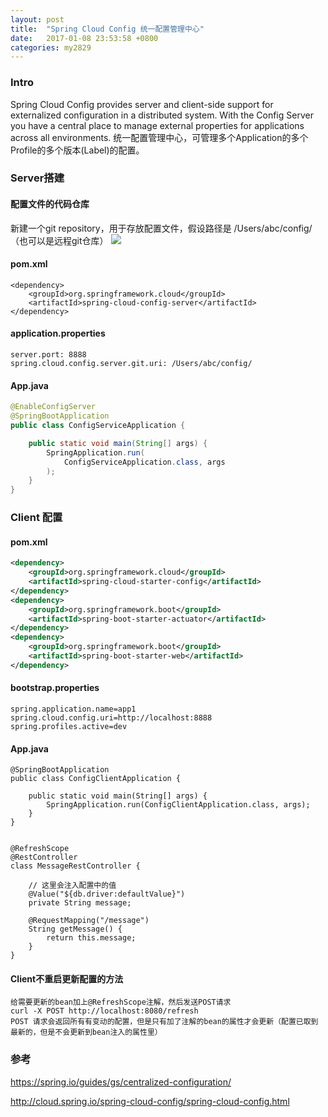 ```yaml
---
layout: post
title:  "Spring Cloud Config 统一配置管理中心"
date:   2017-01-08 23:53:58 +0800
categories: my2829
---
```


### Intro
Spring Cloud Config provides server and client-side support for externalized configuration in a distributed system. With the Config Server you have a central place to manage external properties for applications across all environments.
统一配置管理中心，可管理多个Application的多个Profile的多个版本(Label)的配置。

### Server搭建
#### 配置文件的代码仓库
新建一个git repository，用于存放配置文件，假设路径是 /Users/abc/config/ （也可以是远程git仓库）
![](https://mmbiz.qlogo.cn/mmbiz_png/SHQtibmBWibdyZvN1hSc4B1IIDYrZ99WnGB6DCFTdr0qUJxO5qIJHPJtG0N8nfCgvJpdSr0M8ooBSkNyjODvd9jA/0?wx_fmt=png)

#### pom.xml
```
<dependency>
    <groupId>org.springframework.cloud</groupId>
    <artifactId>spring-cloud-config-server</artifactId>
</dependency>
```
#### application.properties
```
server.port: 8888
spring.cloud.config.server.git.uri: /Users/abc/config/
```
#### App.java
```java
@EnableConfigServer
@SpringBootApplication
public class ConfigServiceApplication {

    public static void main(String[] args) {
        SpringApplication.run(
            ConfigServiceApplication.class, args
        );
    }
}
```

### Client 配置
#### pom.xml
```xml
<dependency>
    <groupId>org.springframework.cloud</groupId>
    <artifactId>spring-cloud-starter-config</artifactId>
</dependency>
<dependency>
    <groupId>org.springframework.boot</groupId>
    <artifactId>spring-boot-starter-actuator</artifactId>
</dependency>
<dependency>
    <groupId>org.springframework.boot</groupId>
    <artifactId>spring-boot-starter-web</artifactId>
</dependency>
```
#### bootstrap.properties
```
spring.application.name=app1
spring.cloud.config.uri=http://localhost:8888
spring.profiles.active=dev
```
#### App.java
```
@SpringBootApplication
public class ConfigClientApplication {

    public static void main(String[] args) {
        SpringApplication.run(ConfigClientApplication.class, args);
    }
}


@RefreshScope
@RestController
class MessageRestController {

    // 这里会注入配置中的值
    @Value("${db.driver:defaultValue}")
    private String message;

    @RequestMapping("/message")
    String getMessage() {
        return this.message;
    }
}
```

#### Client不重启更新配置的方法
```
给需要更新的bean加上@RefreshScope注解，然后发送POST请求
curl -X POST http://localhost:8080/refresh
POST 请求会返回所有有变动的配置，但是只有加了注解的bean的属性才会更新（配置已取到最新的，但是不会更新到bean注入的属性里）
```


### 参考
https://spring.io/guides/gs/centralized-configuration/

http://cloud.spring.io/spring-cloud-config/spring-cloud-config.html

